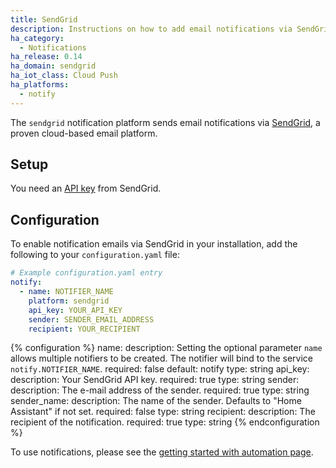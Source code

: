 ```yaml
---
title: SendGrid
description: Instructions on how to add email notifications via SendGrid to Home Assistant.
ha_category:
  - Notifications
ha_release: 0.14
ha_domain: sendgrid
ha_iot_class: Cloud Push
ha_platforms:
  - notify
---
```


The `sendgrid` notification platform sends email notifications via [SendGrid](https://sendgrid.com/), a proven cloud-based email platform.

## Setup

You need an [API key](https://app.sendgrid.com/settings/api_keys) from SendGrid.

## Configuration

To enable notification emails via SendGrid in your installation, add the following to your `configuration.yaml` file:

```yaml
# Example configuration.yaml entry
notify:
  - name: NOTIFIER_NAME
    platform: sendgrid
    api_key: YOUR_API_KEY
    sender: SENDER_EMAIL_ADDRESS
    recipient: YOUR_RECIPIENT
```

{% configuration %}
name:
  description: Setting the optional parameter `name` allows multiple notifiers to be created. The notifier will bind to the service `notify.NOTIFIER_NAME`.
  required: false
  default: notify
  type: string
api_key:
  description: Your SendGrid API key.
  required: true
  type: string
sender:
  description: The e-mail address of the sender.
  required: true
  type: string
sender_name:
  description: The name of the sender. Defaults to "Home Assistant" if not set.
  required: false
  type: string
recipient:
  description: The recipient of the notification.
  required: true
  type: string
{% endconfiguration %}

To use notifications, please see the [getting started with automation page](/getting-started/automation/).
